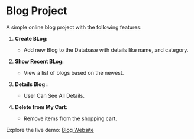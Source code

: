 # Blog Project

A simple online blog project with the following features:

1. **Create BLog:**
   - Add new Blog to the Database with details like name, and category.

2. **Show Recent BLog:**
   - View a list of blogs based on the newest.

3. **Details Blog :**
   - User Can See All Details.

4. **Delete from My Cart:**
   - Remove items from the shopping cart.

Explore the live demo: [Blog Website](https://assetmanaegment.web.app/)


